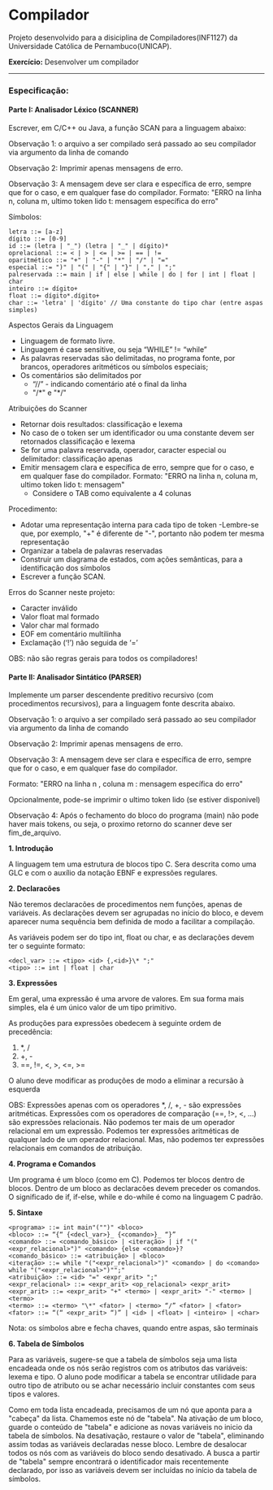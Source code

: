 # Compilador

Projeto desenvolvido para a disiciplina de Compiladores(INF1127) da Universidade Católica de Pernambuco(UNICAP).

**Exercício:** Desenvolver um compilador

---

### Especificação:

#### Parte I: Analisador Léxico (SCANNER)

Escrever, em C/C++ ou Java, a função SCAN para a linguagem abaixo:

Observação 1: o arquivo a ser compilado será passado ao seu compilador via argumento da linha de comando

Observação 2: Imprimir apenas mensagens de erro.

Observação 3: A mensagem deve ser clara e específica de erro, sempre que for o caso, e em qualquer fase do compilador. Formato: "ERRO na linha n, coluna m, ultimo token lido t: mensagem específica do erro"

Símbolos:

```
letra ::= [a-z]
dígito ::= [0-9]
id ::= (letra | "_") (letra | "_" | dígito)*
oprelacional ::= < | > | <= | >= | == | !=
oparitmético ::= "+" | "-" | "*" | "/" | "="
especial ::= ")" | "(" | "{" | "}" | "," | ";"
palreservada ::= main | if | else | while | do | for | int | float | char
inteiro ::= dígito+
float ::= dígito*.dígito+
char ::= 'letra' | 'dígito' // Uma constante do tipo char (entre aspas simples)
```

Aspectos Gerais da Linguagem

-   Linguagem de formato livre.
-   Linguagem é case sensitive, ou seja “WHILE” != “while”
-   As palavras reservadas são delimitadas, no programa fonte, por brancos, operadores aritméticos ou símbolos especiais;
-   Os comentários são delimitados por
    -   “//” - indicando comentário até o final da linha
    -   "/\*" e "\*/"

Atribuições do Scanner

-   Retornar dois resultados: classificação e lexema
-   No caso de o token ser um identificador ou uma constante devem ser retornados classificação e lexema
-   Se for uma palavra reservada, operador, caracter especial ou delimitador: classificação apenas
-   Emitir mensagem clara e específica de erro, sempre que for o caso, e em qualquer fase do compilador. Formato: "ERRO na linha n, coluna m, ultimo token lido t: mensagem"
    -   Considere o TAB como equivalente a 4 colunas

Procedimento:

-   Adotar uma representação interna para cada tipo de token
    -Lembre-se que, por exemplo, "+" é diferente de "-", portanto não podem ter mesma representação
-   Organizar a tabela de palavras reservadas
-   Construir um diagrama de estados, com ações semânticas, para a identificação dos símbolos
-   Escrever a função SCAN.

Erros do Scanner neste projeto:

-   Caracter inválido
-   Valor float mal formado
-   Valor char mal formado
-   EOF em comentário multilinha
-   Exclamação (‘!’) não seguida de ‘=’

OBS: não são regras gerais para todos os compiladores!

#### Parte II: Analisador Sintático (PARSER)

Implemente um parser descendente preditivo recursivo (com procedimentos recursivos), para a linguagem fonte descrita abaixo.

Observação 1: o arquivo a ser compilado será passado ao seu compilador via argumento da linha de comando

Observação 2: Imprimir apenas mensagens de erro.

Observação 3: A mensagem deve ser clara e específica de erro, sempre que for o caso, e em qualquer fase do compilador.

Formato: "ERRO na linha n , coluna m : mensagem específica do erro"

Opcionalmente, pode-se imprimir o ultimo token lido (se estiver disponivel)

Observação 4: Após o fechamento do bloco do programa (main) não pode haver mais tokens, ou seja, o proximo retorno do scanner deve ser fim_de_arquivo.

**1. Introdução**

A linguagem tem uma estrutura de blocos tipo C. Sera descrita como uma GLC e com o auxílio da notação EBNF e expressões regulares.

**2. Declaracões**

Não teremos declaracões de procedimentos nem funções, apenas de variáveis. As declarações devem ser agrupadas no início do bloco, e devem aparecer numa sequência bem definida de modo a facilitar a compilação.

As variáveis podem ser do tipo int, float ou char, e as declarações devem ter o seguinte formato:

```
<decl_var> ::= <tipo> <id> {,<id>}\* ";"
<tipo> ::= int | float | char
```

**3. Expressões**

Em geral, uma expressão é uma arvore de valores. Em sua forma mais simples, ela é um único valor de um tipo primitivo.

As produções para expressões obedecem à seguinte ordem de precedência:

1.  \*, /
2.  +, -
3.  ==, !=, <, >, <=, >=

O aluno deve modificar as produções de modo a eliminar a recursão à esquerda

OBS: Expressões apenas com os operadores \*, /, +, - são expressões aritméticas. Expressões com os operadores de comparação (==, !>, <, ...) são expressões relacionais. Não podemos ter mais de um operador relacional em um expressão. Podemos ter expressões aritméticas de qualquer lado de um operador relacional. Mas, não podemos ter expressões relacionais em comandos de atribuição.

**4. Programa e Comandos**

Um programa é um bloco (como em C). Podemos ter blocos dentro de blocos. Dentro de um bloco as declaracões devem preceder os comandos.
O significado de if, if-else, while e do-while é como na linguagem C padrão.

**5. Sintaxe**

```
<programa> ::= int main"("")" <bloco>
<bloco> ::= “{“ {<decl_var>}_ {<comando>}_ “}”
<comando> ::= <comando_básico> | <iteração> | if "("<expr_relacional>")" <comando> {else <comando>}?
<comando_básico> ::= <atribuição> | <bloco>
<iteração> ::= while "("<expr_relacional>")" <comando> | do <comando> while "("<expr_relacional>")"";"
<atribuição> ::= <id> "=" <expr_arit> ";"
<expr_relacional> ::= <expr_arit> <op_relacional> <expr_arit>
<expr_arit> ::= <expr_arit> "+" <termo> | <expr_arit> "-" <termo> | <termo>
<termo> ::= <termo> "\*" <fator> | <termo> “/” <fator> | <fator>
<fator> ::= “(“ <expr_arit> “)” | <id> | <float> | <inteiro> | <char>
```

Nota: os símbolos abre e fecha chaves, quando entre aspas, são terminais

**6. Tabela de Símbolos**

Para as variáveis, sugere-se que a tabela de símbolos seja uma lista encadeada onde os nós serão registros com os atributos das variáveis: lexema e tipo. O aluno pode modificar a tabela se encontrar utilidade para outro tipo de atributo ou se achar necessário incluir constantes com seus tipos e valores.

Como em toda lista encadeada, precisamos de um nó que aponta para a "cabeça" da lista. Chamemos este nó de "tabela". Na ativação de um bloco, guarde o conteúdo de "tabela" e adicione as novas variáveis no inicio da tabela de símbolos. Na desativação, restaure o valor de "tabela", eliminando assim todas as variáveis declaradas nesse bloco. Lembre de desalocar todos os nós com as variáveis do bloco sendo desativado. A busca a partir de "tabela" sempre encontrará o identificador mais recentemente declarado, por isso as variáveis devem ser incluídas no início da tabela de símbolos.
